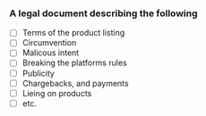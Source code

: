 ### A legal document describing the following

- [ ] Terms of the product listing
- [ ] Circumvention
- [ ] Malicous intent
- [ ] Breaking the platforms rules
- [ ] Publicity
- [ ] Chargebacks, and payments
- [ ] Lieing on products
- [ ] etc.
